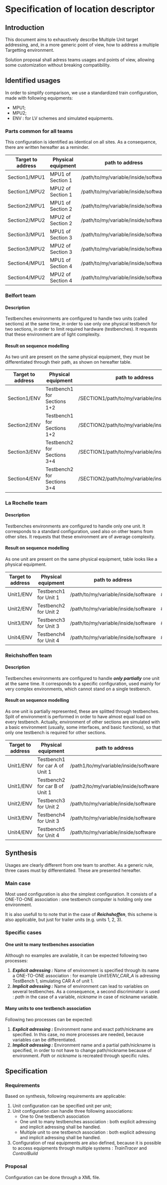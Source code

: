 Specification of location descriptor
=========================================

Introduction
------------------------

This document aims to exhaustively describe Multiple Unit target addressing, and, in a more generic point of view, how to address a multiple Targetting environment.

Solution proposal shall adress teams usages and points of view, allowing some customization without breaking compatibility.

Identified usages
------------------------

In order to simplify comparison, we use a standardized train configuration, made with following equipments:
 * MPU1;
 * MPU2;
 * ENV : for LV schemes and simulated equipments.

### Parts common for all teams ###

This configuration is identified as identical on all sites. As a consequence, there are written hereafter as a reminder.

Target to address | Physical equipment | path to address                      | Nickname usage
----------------- | ------------------ | ------------------------------------ | ------------------
Section1/MPU1     | MPU1 of Section 1  | /path/to/my/variable/inside/software | #VariableNickname
Section1/MPU2     | MPU2 of Section 1  | /path/to/my/variable/inside/software | #VariableNickname
Section2/MPU1     | MPU1 of Section 2  | /path/to/my/variable/inside/software | #VariableNickname
Section2/MPU2     | MPU2 of Section 2  | /path/to/my/variable/inside/software | #VariableNickname
Section3/MPU1     | MPU1 of Section 3  | /path/to/my/variable/inside/software | #VariableNickname
Section3/MPU2     | MPU2 of Section 3  | /path/to/my/variable/inside/software | #VariableNickname
Section4/MPU1     | MPU1 of Section 4  | /path/to/my/variable/inside/software | #VariableNickname
Section4/MPU2     | MPU2 of Section 4  | /path/to/my/variable/inside/software | #VariableNickname


### **Belfort** team ###

#### Description ####

Testbenches environments are configured to handle two units (called sections) at the same time, in order to use only one physical testbench for two sections, in order to limit required hardware (testbenches). It requests that these environment are of light complexity.

#### Result on sequence modelling ####

As two unit are present on the same physical equipment, they must be differentiated through their path, as shown on hereafter table.

Target to address   | Physical equipment           | path to address                                | Nickname usage
------------------- | ---------------------------- | ---------------------------------------------- | ---------------------------
Section1/ENV        | Testbench1 for Sections 1+2  | /SECTION1/path/to/my/variable/inside/software  | #SECTION1_VariableNickname
Section2/ENV        | Testbench1 for Sections 1+2  | /SECTION2/path/to/my/variable/inside/software  | #SECTION2_VariableNickname
Section3/ENV        | Testbench2 for Sections 3+4  | /SECTION1/path/to/my/variable/inside/software  | #SECTION1_VariableNickname
Section4/ENV        | Testbench2 for Sections 3+4  | /SECTION2/path/to/my/variable/inside/software  | #SECTION2_VariableNickname

### **La Rochelle** team ###

#### Description ####

Testbenches environments are configured to handle only one unit. It corresponds to a standard configuration, used also on other teams from other sites. It requests that these environment are of average complexity.

#### Result on sequence modelling ####

As one unit are present on the same physical equipment, table looks like a physical equipment.

Target to address | Physical equipment     | path to address                       | Nickname usage
----------------- | ---------------------- | ------------------------------------- | ------------------
Unit1/ENV         | Testbench1 for Unit 1  | /path/to/my/variable/inside/software  | #VariableNickname
Unit2/ENV         | Testbench2 for Unit 2  | /path/to/my/variable/inside/software  | #VariableNickname
Unit3/ENV         | Testbench3 for Unit 3  | /path/to/my/variable/inside/software  | #VariableNickname
Unit4/ENV         | Testbench4 for Unit 4  | /path/to/my/variable/inside/software  | #VariableNickname

### **Reichshoffen** team ###

#### Description ####

Testbenches environments are configured to handle ***only partially*** one unit at the same time. It corresponds to a specific configuration, used mainly for very complex environments, which cannot stand on a single testbench.

#### Result on sequence modelling ####

As one unit is partially represented, these are splitted through testbenches. Split of environment is performed in order to have almost equal load on every testbench. Actually, environment of other sections are simulated with a basic environment (usually, some interfaces, and basic functions), so that only one testbench is required for other sections.

Target to address | Physical equipment             | path to address                       | Nickname usage
----------------- | ------------------------------ | ------------------------------------- | ------------------
Unit1/ENV         | Testbench1 for car A of Unit 1 | /path1/to/my/variable/inside/software | #VariableNickname
Unit1/ENV         | Testbench2 for car B of Unit 1 | /path2/to/my/variable/inside/software | #VariableNickname
Unit2/ENV         | Testbench3 for Unit 2          | /path/to/my/variable/inside/software  | #VariableNickname
Unit3/ENV         | Testbench4 for Unit 3          | /path/to/my/variable/inside/software  | #VariableNickname
Unit4/ENV         | Testbench5 for Unit 4          | /path/to/my/variable/inside/software  | #VariableNickname

Synthesis
--------------------------------------------

Usages are clearly different from one team to another. As a generic rule, three cases must by differentiated. These are presented hereafter.

### Main case ###

Most used configuration is also the simplest configuration. It consists of a ONE-TO-ONE association : one testbench computer is holding only one environment. 

It is also usefull to to note that in the case of ***Reichshoffen***, this scheme is also applicable, but just for trailer units (e.g. units 1, 2, 3).

### Specific cases ###

#### One unit to many testbenches association ####

Although no examples are available, it can be expected following two processes:
 1. ***Explicit adressing :*** Name of environment is specified through its name a ONE-TO-ONE association : for example *Unit1/ENV_CAR_A* is adressing TestBench 1, simulating CAR A of unit 1.
 2. ***Implicit adressing :*** Name of environment can lead to variables on several testbenches. As a consequence, a second discriminator is used : *path* in the case of a variable, *nickname* in case of nickname variable.
 
#### Many units to one testbench association ####

Following two processes can be expected:
 1. ***Explicit adressing :*** Environment name and exact path/nickname are specified. In this case, no more processes are needed, because variables can be differentiated.
 2. ***Implicit adressing :*** Environment name and a partial path/nickname is specified, in order to not have to change path/nickname because of environment. *Path* or *nickname* is recreated through specific rules.
 
Specification
------------------------------------------

### Requirements ###

Based on synthesis, following requirements are applicable:
 1. Unit configuration can be specified unit per unit;
 2. Unit configuration can handle three following associations:
    * One to One testbench association
    * One unit to many testbenches association : both explicit adressing and implicit adressing shall be handled.
	* Multiple unit to one testbench association : both explicit adressing and implicit adressing shall be handled.
 3. Configuration of real equipments are also defined, because it is possible to access equipments through multiple systems : *TrainTracer* and *ControlBuild*
	
### Proposal ####

Configuration can be done through a XML file.
